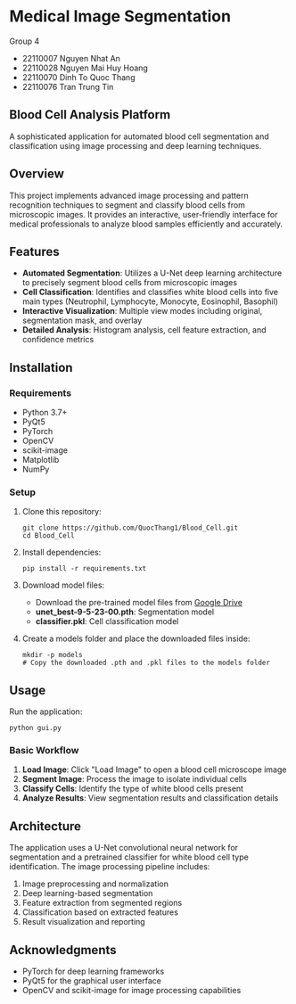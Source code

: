 # Medical Image Segmentation

Group 4

- 22110007 Nguyen Nhat An
- 22110028 Nguyen Mai Huy Hoang
- 22110070 Dinh To Quoc Thang
- 22110076 Tran Trung Tin

## Blood Cell Analysis Platform

A sophisticated application for automated blood cell segmentation and classification using image processing and deep learning techniques.

## Overview

This project implements advanced image processing and pattern recognition techniques to segment and classify blood cells from microscopic images. It provides an interactive, user-friendly interface for medical professionals to analyze blood samples efficiently and accurately.

## Features

- **Automated Segmentation**: Utilizes a U-Net deep learning architecture to precisely segment blood cells from microscopic images
- **Cell Classification**: Identifies and classifies white blood cells into five main types (Neutrophil, Lymphocyte, Monocyte, Eosinophil, Basophil)
- **Interactive Visualization**: Multiple view modes including original, segmentation mask, and overlay
- **Detailed Analysis**: Histogram analysis, cell feature extraction, and confidence metrics

## Installation

### Requirements

- Python 3.7+
- PyQt5
- PyTorch
- OpenCV
- scikit-image
- Matplotlib
- NumPy

### Setup

1. Clone this repository:

   ```
   git clone https://github.com/QuocThang1/Blood_Cell.git
   cd Blood_Cell
   ```

2. Install dependencies:

   ```
   pip install -r requirements.txt
   ```

3. Download model files:

   - Download the pre-trained model files from [Google Drive](https://drive.google.com/drive/folders/1ZiXHUu2obyGsv7l_4m9StOseHzgjkh4z?usp=sharing)
   - **unet_best-9-5-23-00.pth**: Segmentation model
   - **classifier.pkl**: Cell classification model

4. Create a models folder and place the downloaded files inside:
   ```
   mkdir -p models
   # Copy the downloaded .pth and .pkl files to the models folder
   ```

## Usage

Run the application:

```
python gui.py
```

### Basic Workflow

1. **Load Image**: Click "Load Image" to open a blood cell microscope image
2. **Segment Image**: Process the image to isolate individual cells
3. **Classify Cells**: Identify the type of white blood cells present
4. **Analyze Results**: View segmentation results and classification details

## Architecture

The application uses a U-Net convolutional neural network for segmentation and a pretrained classifier for white blood cell type identification. The image processing pipeline includes:

1. Image preprocessing and normalization
2. Deep learning-based segmentation
3. Feature extraction from segmented regions
4. Classification based on extracted features
5. Result visualization and reporting

## Acknowledgments

- PyTorch for deep learning frameworks
- PyQt5 for the graphical user interface
- OpenCV and scikit-image for image processing capabilities
